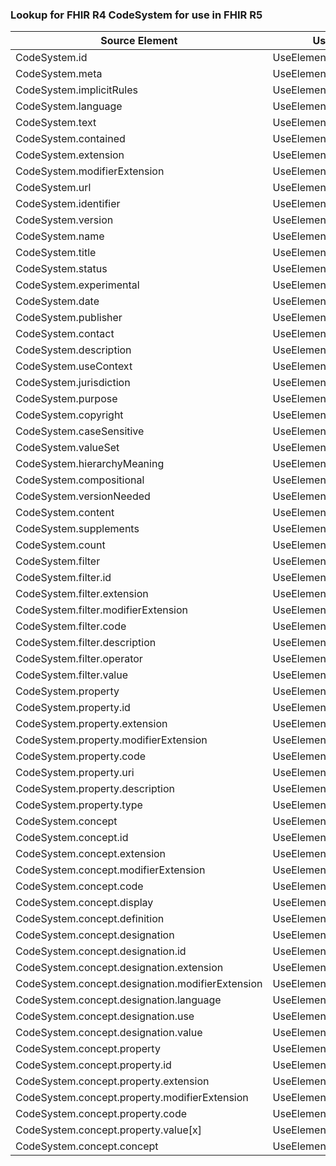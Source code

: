 ### Lookup for FHIR R4 CodeSystem for use in FHIR R5

| Source Element | Usage | Target |
| -------------- | ----- | ------ |
| CodeSystem.id | UseElementSameName | CodeSystem.id |
| CodeSystem.meta | UseElementSameName | CodeSystem.meta |
| CodeSystem.implicitRules | UseElementSameName | CodeSystem.implicitRules |
| CodeSystem.language | UseElementSameName | CodeSystem.language |
| CodeSystem.text | UseElementSameName | CodeSystem.text |
| CodeSystem.contained | UseElementSameName | CodeSystem.contained |
| CodeSystem.extension | UseElementSameName | CodeSystem.extension |
| CodeSystem.modifierExtension | UseElementSameName | CodeSystem.modifierExtension |
| CodeSystem.url | UseElementSameName | CodeSystem.url |
| CodeSystem.identifier | UseElementSameName | CodeSystem.identifier |
| CodeSystem.version | UseElementSameName | CodeSystem.version |
| CodeSystem.name | UseElementSameName | CodeSystem.name |
| CodeSystem.title | UseElementSameName | CodeSystem.title |
| CodeSystem.status | UseElementSameName | CodeSystem.status |
| CodeSystem.experimental | UseElementSameName | CodeSystem.experimental |
| CodeSystem.date | UseElementSameName | CodeSystem.date |
| CodeSystem.publisher | UseElementSameName | CodeSystem.publisher |
| CodeSystem.contact | UseElementSameName | CodeSystem.contact |
| CodeSystem.description | UseElementSameName | CodeSystem.description |
| CodeSystem.useContext | UseElementSameName | CodeSystem.useContext |
| CodeSystem.jurisdiction | UseElementSameName | CodeSystem.jurisdiction |
| CodeSystem.purpose | UseElementSameName | CodeSystem.purpose |
| CodeSystem.copyright | UseElementSameName | CodeSystem.copyright |
| CodeSystem.caseSensitive | UseElementSameName | CodeSystem.caseSensitive |
| CodeSystem.valueSet | UseElementSameName | CodeSystem.valueSet |
| CodeSystem.hierarchyMeaning | UseElementSameName | CodeSystem.hierarchyMeaning |
| CodeSystem.compositional | UseElementSameName | CodeSystem.compositional |
| CodeSystem.versionNeeded | UseElementSameName | CodeSystem.versionNeeded |
| CodeSystem.content | UseElementSameName | CodeSystem.content |
| CodeSystem.supplements | UseElementSameName | CodeSystem.supplements |
| CodeSystem.count | UseElementSameName | CodeSystem.count |
| CodeSystem.filter | UseElementSameName | CodeSystem.filter |
| CodeSystem.filter.id | UseElementSameName | CodeSystem.filter.id |
| CodeSystem.filter.extension | UseElementSameName | CodeSystem.filter.extension |
| CodeSystem.filter.modifierExtension | UseElementSameName | CodeSystem.filter.modifierExtension |
| CodeSystem.filter.code | UseElementSameName | CodeSystem.filter.code |
| CodeSystem.filter.description | UseElementSameName | CodeSystem.filter.description |
| CodeSystem.filter.operator | UseElementSameName | CodeSystem.filter.operator |
| CodeSystem.filter.value | UseElementSameName | CodeSystem.filter.value |
| CodeSystem.property | UseElementSameName | CodeSystem.property |
| CodeSystem.property.id | UseElementSameName | CodeSystem.property.id |
| CodeSystem.property.extension | UseElementSameName | CodeSystem.property.extension |
| CodeSystem.property.modifierExtension | UseElementSameName | CodeSystem.property.modifierExtension |
| CodeSystem.property.code | UseElementSameName | CodeSystem.property.code |
| CodeSystem.property.uri | UseElementSameName | CodeSystem.property.uri |
| CodeSystem.property.description | UseElementSameName | CodeSystem.property.description |
| CodeSystem.property.type | UseElementSameName | CodeSystem.property.type |
| CodeSystem.concept | UseElementSameName | CodeSystem.concept |
| CodeSystem.concept.id | UseElementSameName | CodeSystem.concept.id |
| CodeSystem.concept.extension | UseElementSameName | CodeSystem.concept.extension |
| CodeSystem.concept.modifierExtension | UseElementSameName | CodeSystem.concept.modifierExtension |
| CodeSystem.concept.code | UseElementSameName | CodeSystem.concept.code |
| CodeSystem.concept.display | UseElementSameName | CodeSystem.concept.display |
| CodeSystem.concept.definition | UseElementSameName | CodeSystem.concept.definition |
| CodeSystem.concept.designation | UseElementSameName | CodeSystem.concept.designation |
| CodeSystem.concept.designation.id | UseElementSameName | CodeSystem.concept.designation.id |
| CodeSystem.concept.designation.extension | UseElementSameName | CodeSystem.concept.designation.extension |
| CodeSystem.concept.designation.modifierExtension | UseElementSameName | CodeSystem.concept.designation.modifierExtension |
| CodeSystem.concept.designation.language | UseElementSameName | CodeSystem.concept.designation.language |
| CodeSystem.concept.designation.use | UseElementSameName | CodeSystem.concept.designation.use |
| CodeSystem.concept.designation.value | UseElementSameName | CodeSystem.concept.designation.value |
| CodeSystem.concept.property | UseElementSameName | CodeSystem.concept.property |
| CodeSystem.concept.property.id | UseElementSameName | CodeSystem.concept.property.id |
| CodeSystem.concept.property.extension | UseElementSameName | CodeSystem.concept.property.extension |
| CodeSystem.concept.property.modifierExtension | UseElementSameName | CodeSystem.concept.property.modifierExtension |
| CodeSystem.concept.property.code | UseElementSameName | CodeSystem.concept.property.code |
| CodeSystem.concept.property.value[x] | UseElementSameName | CodeSystem.concept.property.value[x] |
| CodeSystem.concept.concept | UseElementSameName | CodeSystem.concept.concept |
